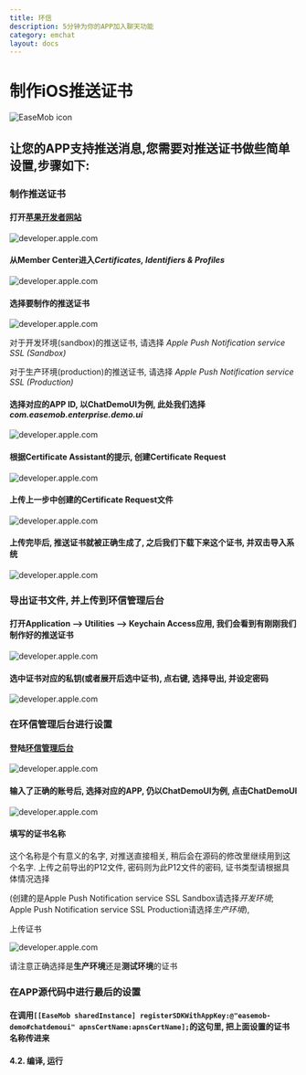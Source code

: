```yaml
---
title: 环信
description: 5分钟为你的APP加入聊天功能
category: emchat
layout: docs
---
```


# 制作iOS推送证书

![EaseMob icon](http://www.easemob.com/img/e_logo.png)

## 让您的APP支持推送消息,您需要对推送证书做些简单设置,步骤如下:

### 制作推送证书

#### 打开[苹果开发者网站](http://developer.apple.com/)

![developer.apple.com](./1.png "developer.apple.com")

#### 从Member Center进入*Certificates, Identifiers & Profiles*

![developer.apple.com](./2.png "developer.apple.com")

#### 选择要制作的推送证书

![developer.apple.com](./3.png "developer.apple.com")

对于开发环境(sandbox)的推送证书, 请选择 *Apple Push Notification service SSL (Sandbox)*  

对于生产环境(production)的推送证书, 请选择 *Apple Push Notification service SSL (Production)*

#### 选择对应的APP ID, 以ChatDemoUI为例, 此处我们选择*com.easemob.enterprise.demo.ui*

![developer.apple.com](./4.png "developer.apple.com")

#### 根据Certificate Assistant的提示, 创建Certificate Request

![developer.apple.com](./5.png "developer.apple.com")

#### 上传上一步中创建的Certificate Request文件

![developer.apple.com](./6.png "developer.apple.com")

#### 上传完毕后, 推送证书就被正确生成了, 之后我们下载下来这个证书, 并双击导入系统

![developer.apple.com](./7.png "developer.apple.com")

### 导出证书文件, 并上传到环信管理后台

#### 打开Application --> Utilities --> Keychain Access应用, 我们会看到有刚刚我们制作好的推送证书

![developer.apple.com](./8.jpg "developer.apple.com")

#### 选中证书对应的私钥(或者展开后选中证书), 点右键, 选择导出, 并设定密码

![developer.apple.com](./9.png "developer.apple.com")

### 在环信管理后台进行设置

#### 登陆[环信管理后台](http://console.easemob.com/)

![developer.apple.com](./10.png "developer.apple.com")

#### 输入了正确的账号后, 选择对应的APP, 仍以ChatDemoUI为例, 点击ChatDemoUI

![developer.apple.com](./11.png "developer.apple.com")

#### 填写的证书名称

这个名称是个有意义的名字, 对推送直接相关, 稍后会在源码的修改里继续用到这个名字. 上传之前导出的P12文件, 密码则为此P12文件的密码, 证书类型请根据具体情况选择

(创建的是Apple Push Notification service SSL Sandbox请选择*开发环境*; Apple Push Notification service SSL Production请选择*生产环境*), 

上传证书

![developer.apple.com](./12.png "developer.apple.com")

请注意正确选择是**生产环境**还是**测试环境**的证书

### 在APP源代码中进行最后的设置

#### 在调用`[[EaseMob sharedInstance] registerSDKWithAppKey:@"easemob-demo#chatdemoui" apnsCertName:apnsCertName];`的这句里, 把上面设置的证书名称传进来

#### 4.2. 编译, 运行
